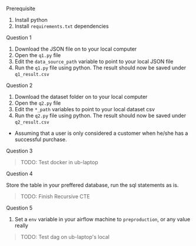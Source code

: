Prerequisite

1. Install python
2. Install `requirements.txt` dependencies


Question 1

1. Download the JSON file on to your local computer
2. Open the `q1.py` file
3. Edit the `data_source_path` variable to point to your local JSON file
4. Run the `q1.py` file using python. 
    The result should now be saved under `q1_result.csv` 

Question 2

1. Download the dataset folder on to your local computer
2. Open the `q2.py` file
3. Edit the `*_path` variables to point to your local dataset csv
4. Run the `q2.py` file using python. 
    The result should now be saved under `q2_result.csv` 

* Assuming that a user is only considered a customer when he/she has a successful purchase.

Question 3 

> TODO: Test docker in ub-laptop

Question 4

Store the table in your preffered database, run the sql statements as is.

> TODO: Finish Recursive CTE

Question 5

1. Set a `env` variable in your airflow machine to `preproduction`, or any value really

> TODO: Test dag on ub-laptop's local
